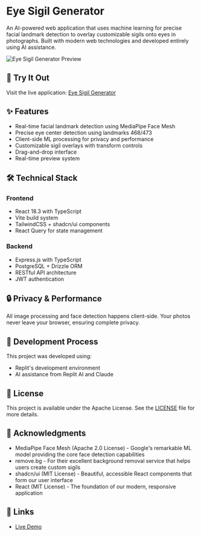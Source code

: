# Eye Sigil Generator

An AI-powered web application that uses machine learning for precise facial landmark detection to overlay customizable sigils onto eyes in photographs. Built with modern web technologies and developed entirely using AI assistance.

![Eye Sigil Generator Preview](docs/preview.png)

## 🚀 Try It Out

Visit the live application: [Eye Sigil Generator](https://anime-eyes.replit.app/)

## ✨ Features

- Real-time facial landmark detection using MediaPipe Face Mesh
- Precise eye center detection using landmarks 468/473
- Client-side ML processing for privacy and performance
- Customizable sigil overlays with transform controls
- Drag-and-drop interface
- Real-time preview system

## 🛠️ Technical Stack

### Frontend
- React 18.3 with TypeScript
- Vite build system
- TailwindCSS + shadcn/ui components
- React Query for state management

### Backend
- Express.js with TypeScript
- PostgreSQL + Drizzle ORM
- RESTful API architecture
- JWT authentication

## 🔒 Privacy & Performance

All image processing and face detection happens client-side. Your photos never leave your browser, ensuring complete privacy.

## 🤖 Development Process

This project was developed using:
- Replit's development environment
- AI assistance from Replit AI and Claude

## 📝 License

This project is available under the Apache License. See the [LICENSE](LICENSE) file for more details.

## 🙏 Acknowledgments

- MediaPipe Face Mesh (Apache 2.0 License) - Google's remarkable ML model providing the core face detection capabilities
- remove.bg - For their excellent background removal service that helps users create custom sigils
- shadcn/ui (MIT License) - Beautiful, accessible React components that form our user interface
- React (MIT License) - The foundation of our modern, responsive application

## 🔗 Links

- [Live Demo](https://anime-eyes.replit.app/)
